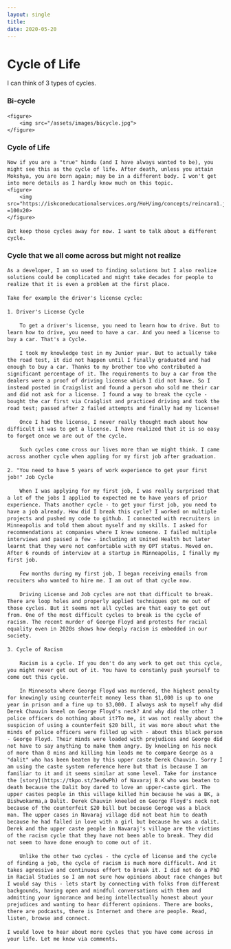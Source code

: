 ```yaml
---
layout: single
title: 
date: 2020-05-20
---
```

# Cycle of Life

I can think of 3 types of cycles.

### Bi-cycle

    <figure>
        <img src="/assets/images/bicycle.jpg">
    </figure>

### Cycle of Life
    
    Now if you are a "true" hindu (and I have always wanted to be), you might see this as the cycle of life. After death, unless you attain Mokshya, you are born again; may be in a different body. I won't get into more details as I hardly know much on this topic. 
    <figure>
        <img src="https://iskconeducationalservices.org/HoH/img/concepts/reincarn1.jpg" =100x20>
    </figure>

    But keep those cycles away for now. I want to talk about a different cycle.

### Cycle that we all come across but might not realize

    As a developer, I am so used to finding solutions but I also realize solutions could be complicated and might take decades for people to realize that it is even a problem at the first place. 

    Take for example the driver's license cycle:

    1. Driver's License Cycle
    
        To get a driver's license, you need to learn how to drive. But to learn how to drive, you need to have a car. And you need a license to buy a car. That's a Cycle.

        I took my knowledge test in my Junior year. But to actually take the road test, it did not happen until I finally graduated and had enough to buy a car. Thanks to my brother too who contributed a significant percentage of it. The requirements to buy a car from the dealers were a proof of driving license which I did not have. So I instead posted in Craigslist and found a person who sold me their car and did not ask for a license. I found a way to break the cycle - bought the car first via Craiglist and practiced driving and took the road test; passed after 2 failed attempts and finally had my license!  

        Once I had the license, I never really thought much about how difficult it was to get a license. I have realized that it is so easy to forget once we are out of the cycle.

        Such cycles come cross our lives more than we might think. I came across another cycle when appling for my first job after graduation.

    2. "You need to have 5 years of work experience to get your first job!" Job Cycle

        When I was applying for my first job, I was really surprised that a lot of the jobs I applied to expected me to have years of prior experience. Thats another cycle - to get your first job, you need to have a job already. How did I break this cycle? I worked on multiple projects and pushed my code to github. I connected with recruiters in Minneapolis and told them about myself and my skills. I asked for recommendations at companies where I knew someone. I failed multiple interviews and passed a few - including at United Health but later learnt that they were not comfortable with my OPT status. Moved on. After 6 rounds of interview at a startup in Minneapolis, I finally my first job.

        Few months during my first job, I began receiving emails from recuiters who wanted to hire me. I am out of that cycle now.

        Driving License and Job cycles are not that difficult to break. There are loop holes and properly applied techniques got me out of those cycles. But it seems not all cycles are that easy to get out from. One of the most difficult cycles to break is the cycle of racism. The recent murder of George Floyd and protests for racial equality even in 2020s shows how deeply racism is embedded in our society.

    3. Cycle of Racism

        Racism is a cycle. If you don't do any work to get out this cycle, you might never get out of it. You have to constanly push yourself to come out this cycle. 
        
        In Minnesota where George Floyd was murdered, the highest penalty for knowingly using counterfeit money less than $1,000 is up to one year in prison and a fine up to $3,000. I always ask to myself why did Derek Chauvin kneel on George Floyd's neck? And why did the other 3 police officers do nothing about it?To me, it was not really about the suspicion of using a counterfeit $20 bill, it was more about what the minds of police officers were filled up with - about this black person - George Floyd. Their minds were loaded with prejudices and George did not have to say anything to make them angry. By kneeling on his neck of more than 8 mins and killing him leads me to compare George as a "dalit" who has been beaten by this upper caste Derek Chauvin. Sorry I am using the caste system reference here but that is because I am familiar to it and it seems similar at some level. Take for instance the [story](https://tkpo.st/3evOwPh) of Navaraj B.K who was beaten to death because the Dalit boy dared to love an upper-caste girl. The upper castes people in this village killed him because he was a BK, a Bishwokarma,a Dalit. Derek Chauvin kneeled on George Floyd's neck not because of the counterfeit $20 bill but because Geroge was a black man. The upper cases in Navaraj village did not beat him to death because he had falled in love with a girl but because he was a dalit. Derek and the upper caste people in Navaraj's village are the victims of the racism cycle that they have not been able to break. They did not seem to have done enough to come out of it. 
        
        Unlike the other two cycles - the cycle of license and the cycle of finding a job, the cycle of racism is much more difficult. And it takes agressive and continuous effort to break it. I did not do a PhD in Racial Studies so I am not sure how opinions about race changes but I would say this - lets start by connecting with folks from different backgounds, having open and mindful conversations with them and admitting your ignorance and being intellectually honest about your prejudices and wanting to hear different opinions. There are books, there are podcasts, there is Internet and there are people. Read, listen, browse and connect. 

    I would love to hear about more cycles that you have come across in your life. Let me know via comments.
